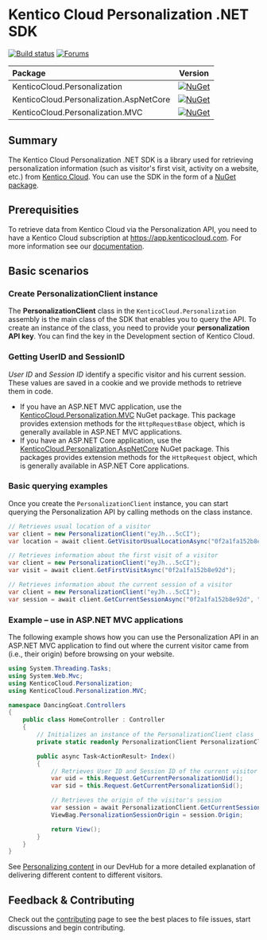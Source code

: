 # Kentico Cloud Personalization .NET SDK

[![Build status](https://ci.appveyor.com/api/projects/status/bbn6iy1yok766yux/branch/master?svg=true)](https://ci.appveyor.com/project/kentico/personalization-sdk-net/branch/master) [![Forums](https://img.shields.io/badge/chat-on%20forums-orange.svg)](https://forums.kenticocloud.com)


| Package | Version |
| :-- | :--: |
| KenticoCloud.Personalization | [![NuGet](https://img.shields.io/nuget/v/KenticoCloud.Personalization.svg)](https://www.nuget.org/packages/KenticoCloud.Personalization) |
| KenticoCloud.Personalization.AspNetCore | [![NuGet](https://img.shields.io/nuget/v/KenticoCloud.Personalization.AspNetCore.svg)](https://www.nuget.org/packages/KenticoCloud.Personalization.AspNetCore) |
| KenticoCloud.Personalization.MVC | [![NuGet](https://img.shields.io/nuget/v/KenticoCloud.Personalization.MVC.svg)](https://www.nuget.org/packages/KenticoCloud.Personalization.MVC) |


## Summary

The Kentico Cloud Personalization .NET SDK is a library used for retrieving personalization information (such as visitor's first visit, activity on a website, etc.) from [Kentico Cloud](https://kenticocloud.com/). You can use the SDK in the form of a [NuGet package](https://www.nuget.org/packages/KenticoCloud.Personalization).

## Prerequisities

To retrieve data from Kentico Cloud via the Personalization API, you need to have a Kentico Cloud subscription at <https://app.kenticocloud.com>. For more information see our [documentation](http://help.kenticocloud.com/).

## Basic scenarios

### Create PersonalizationClient instance

The **PersonalizationClient** class in the `KenticoCloud.Personalization` assembly is the main class of the SDK that enables you to query the API. To create an instance of the class, you need to provide your **personalization API key**. You can find the key in the Development section of Kentico Cloud.

### Getting UserID and SessionID

_User ID_ and _Session ID_ identify a specific visitor and his current session. These values are saved in a cookie and we provide methods to retrieve them in code.

* If you have an ASP.NET MVC application, use the [KenticoCloud.Personalization.MVC](https://www.nuget.org/packages/KenticoCloud.Personalization.MVC) NuGet package. This package provides extension methods for the `HttpRequestBase` object, which is generally available in ASP.NET MVC applications.
* If you have an ASP.NET Core application, use the [KenticoCloud.Personalization.AspNetCore](https://www.nuget.org/packages/KenticoCloud.Personalization.AspNetCore) NuGet package. This packages provides extension methods for the `HttpRequest` object, which is generally available in ASP.NET Core applications.

### Basic querying examples

Once you create the `PersonalizationClient` instance, you can start querying the Personalization API by calling methods on the class instance.

```C#
// Retrieves usual location of a visitor
var client = new PersonalizationClient("eyJh...5cCI");
var location = await client.GetVisitorUsualLocationAsync("0f2a1fa152b8e92d");
```

```C#
// Retrieves information about the first visit of a visitor
var client = new PersonalizationClient("eyJh...5cCI");
var visit = await client.GetFirstVisitAsync("0f2a1fa152b8e92d");
```

```C#
// Retrieves information about the current session of a visitor
var client = new PersonalizationClient("eyJh...5cCI");
var session = await client.GetCurrentSessionAsync("0f2a1fa152b8e92d", "8d532785326b0258");
```

### Example – use in ASP.NET MVC applications

The following example shows how you can use the Personalization API in an ASP.NET MVC application to find out where the current visitor came from (i.e., their origin) before browsing on your website.

```C#
using System.Threading.Tasks;
using System.Web.Mvc;
using KenticoCloud.Personalization;
using KenticoCloud.Personalization.MVC;

namespace DancingGoat.Controllers
{
    public class HomeController : Controller
    {
        // Initializes an instance of the PersonalizationClient class
        private static readonly PersonalizationClient PersonalizationClient = new PersonalizationClient("eyJh...5cCI");

        public async Task<ActionResult> Index()
        {
            // Retrieves User ID and Session ID of the current visitor
            var uid = this.Request.GetCurrentPersonalizationUid();
            var sid = this.Request.GetCurrentPersonalizationSid();

            // Retrieves the origin of the visitor's session
            var session = await PersonalizationClient.GetCurrentSessionAsync(uid, sid);
            ViewBag.PersonalizationSessionOrigin = session.Origin;

            return View();
        }
    }
}
```

See [Personalizing content](https://developer.kenticocloud.com/docs/personalizing-content) in our DevHub for a more detailed explanation of delivering different content to different visitors.

## Feedback & Contributing
Check out the [contributing](https://github.com/Kentico/personalization-sdk-net/blob/master/CONTRIBUTING.md) page to see the best places to file issues, start discussions and begin contributing.
